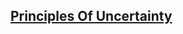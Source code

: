 ## [Principles Of Uncertainty](https://github.com/ZigaSajovic/Readings/tree/master/Statistics/Principles_Of_Uncertainty)
